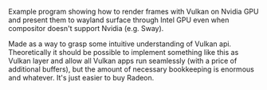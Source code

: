 Example program showing how to render frames with Vulkan on Nvidia GPU and
present them to wayland surface through Intel GPU even when compositor doesn't
support Nvidia (e.g. Sway).

Made as a way to grasp some intuitive understanding of Vulkan api. Theoretically
it should be possible to implement something like this as Vulkan layer and allow
all Vulkan apps run seamlessly (with a price of additional buffers), but the
amount of necessary bookkeeping is enormous and whatever. It's just easier to
buy Radeon.
